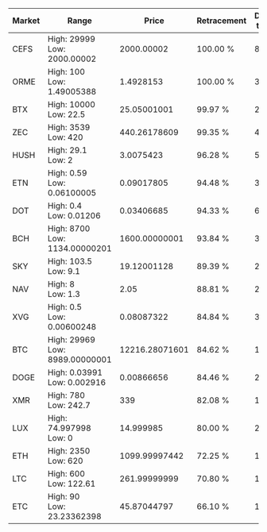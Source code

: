 | Market | Range | Price| Retracement | Doubles to 50% |
| --- | --- | --- | --- | --- |
| CEFS | High: 29999<br />Low: 2000.00002 | 2000.00002 | 100.00 % | 8.00 |
| ORME | High: 100<br />Low: 1.49005388 | 1.4928153 | 100.00 % | 33.99 |
| BTX | High: 10000<br />Low: 22.5 | 25.05001001 | 99.97 % | 200.05 |
| ZEC | High: 3539<br />Low: 420 | 440.26178609 | 99.35 % | 4.50 |
| HUSH | High: 29.1<br />Low: 2 | 3.0075423 | 96.28 % | 5.17 |
| ETN | High: 0.59<br />Low: 0.06100005 | 0.09017805 | 94.48 % | 3.61 |
| DOT | High: 0.4<br />Low: 0.01206 | 0.03406685 | 94.33 % | 6.05 |
| BCH | High: 8700<br />Low: 1134.00000201 | 1600.00000001 | 93.84 % | 3.07 |
| SKY | High: 103.5<br />Low: 9.1 | 19.12001128 | 89.39 % | 2.94 |
| NAV | High: 8<br />Low: 1.3 | 2.05 | 88.81 % | 2.27 |
| XVG | High: 0.5<br />Low: 0.00600248 | 0.08087322 | 84.84 % | 3.13 |
| BTC | High: 29969<br />Low: 8989.00000001 | 12216.28071601 | 84.62 % | 1.59 |
| DOGE | High: 0.03991<br />Low: 0.002916 | 0.00866656 | 84.46 % | 2.47 |
| XMR | High: 780<br />Low: 242.7 | 339 | 82.08 % | 1.51 |
| LUX | High: 74.997998<br />Low: 0 | 14.999985 | 80.00 % | 2.50 |
| ETH | High: 2350<br />Low: 620 | 1099.99997442 | 72.25 % | 1.35 |
| LTC | High: 600<br />Low: 122.61 | 261.99999999 | 70.80 % | 1.38 |
| ETC | High: 90<br />Low: 23.23362398 | 45.87044797 | 66.10 % | 1.23 |
